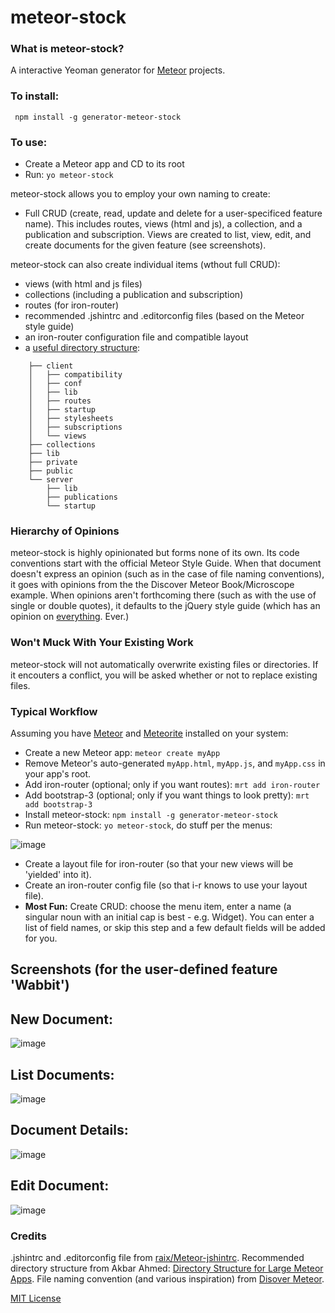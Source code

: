 # meteor-stock

<!-- *Civilisation advances by extending the number of important operations which we can perform without thinking about them.* -Alfred North Whitehead -->

### What is meteor-stock?

A interactive Yeoman generator for [Meteor](http://www.meteor.com) projects.

### To install:

     npm install -g generator-meteor-stock

### To use:

* Create a Meteor app and CD to its root
* Run: `yo meteor-stock`

meteor-stock allows you to employ your own naming to create:

* Full CRUD (create, read, update and delete for a user-specificed feature name).  This includes routes, views (html and js), a collection, and a publication and subscription.  Views are created to list, view, edit, and create documents for the given feature (see screenshots).

meteor-stock can also create individual items (wthout full CRUD):

* views (with html and js files)
* collections (including a publication and subscription)
* routes (for iron-router)
* recommended .jshintrc and .editorconfig files (based on the Meteor style guide)
* an iron-router configuration file and compatible layout
* a [useful directory structure](http://http://www.slideshare.net/AkbarAhmed3/directory-structure-for-large-meteor-apps):



```
    ├── client
    │   ├── compatibility
    │   ├── conf
    │   ├── lib
    │   ├── routes
    │   ├── startup
    │   ├── stylesheets
    │   ├── subscriptions
    │   └── views
    ├── collections
    ├── lib
    ├── private
    ├── public
    └── server
        ├── lib
        ├── publications
        └── startup
```

### Hierarchy of Opinions

meteor-stock is highly opinionated but forms none of its own.  Its code conventions start with the official Meteor Style Guide.  When that document doesn't express an opinion (such as in the case of file naming conventions), it goes with opinions from the the Discover Meteor Book/Microscope example.  When opinions aren't forthcoming there (such as with the use of single or double quotes), it defaults to the jQuery style guide (which has an opinion on [everything](http://contribute.jquery.org/style-guide/js/#quotes).  Ever.)

### Won't Muck With Your Existing Work

meteor-stock will not automatically overwrite existing files or directories.  If it encouters a conflict, you will be asked whether or not to replace existing files.

### Typical Workflow

Assuming you have [Meteor](http://www.meteor.com) and [Meteorite](https://github.com/oortcloud/meteorite) installed on your system:

* Create a new Meteor app: `meteor create myApp`
* Remove Meteor's auto-generated `myApp.html`, `myApp.js`, and `myApp.css` in your app's root.
* Add iron-router (optional; only if you want routes): `mrt add iron-router`
* Add bootstrap-3 (optional; only if you want things to look pretty): `mrt add bootstrap-3`
* Install meteor-stock: `npm install -g generator-meteor-stock`
* Run meteor-stock: `yo meteor-stock`, do stuff per the menus:

![image](https://s3.amazonaws.com/img_general/menu.png)

* Create a layout file for iron-router (so that your new views will be 'yielded' into it).
* Create an iron-router config file (so that i-r knows to use your layout file).
* **Most Fun:** Create CRUD: choose the menu item, enter a name (a singular noun with an initial cap is best  - e.g. Widget).  You can enter a list of field names, or skip this step and a few default fields will be added for you.

## Screenshots (for the user-defined feature 'Wabbit')

## New Document:

![image](https://s3.amazonaws.com/img_general/new.png)

## List Documents:

![image](https://s3.amazonaws.com/img_general/list.png)


## Document Details:

![image](https://s3.amazonaws.com/img_general/detail.png)


## Edit Document:

![image](https://s3.amazonaws.com/img_general/edit.png)


### Credits

.jshintrc and .editorconfig file from [raix/Meteor-jshintrc](https://github.com/raix/Meteor-jshintrc).  Recommended directory structure from Akbar Ahmed: [Directory Structure for Large Meteor Apps](http://www.slideshare.net/AkbarAhmed3/directory-structure-for-large-meteor-apps).  File naming convention (and various inspiration) from [Disover Meteor](https://www.discovermeteor.com/).


[MIT License](http://en.wikipedia.org/wiki/MIT_License)
